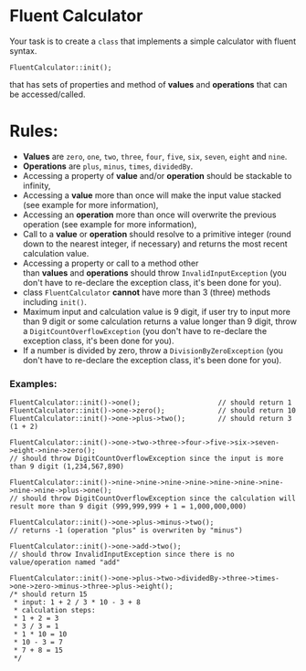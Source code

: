 Fluent Calculator
=================

Your task is to create a `class` that implements a simple calculator with fluent syntax.

    FluentCalculator::init();
    

that has sets of properties and method of **values** and **operations** that can be accessed/called.

Rules:
======

*   **Values** are `zero`, `one`, `two`, `three`, `four`, `five`, `six`, `seven`, `eight` and `nine`.
*   **Operations** are `plus`, `minus`, `times`, `dividedBy`.
*   Accessing a property of **value** and/or **operation** should be stackable to infinity,
*   Accessing a **value** more than once will make the input value stacked (see example for more information),
*   Accessing an **operation** more than once will overwrite the previous operation (see example for more information),
*   Call to a **value** or **operation** should resolve to a primitive integer (round down to the nearest integer, if necessary) and returns the most recent calculation value.
*   Accessing a property or call to a method other than **values** and **operations** should throw `InvalidInputException` (you don't have to re-declare the exception class, it's been done for you).
*   class `FluentCalculator` **cannot** have more than 3 (three) methods including `init()`.
*   Maximum input and calculation value is 9 digit, if user try to input more than 9 digit or some calculation returns a value longer than 9 digit, throw a `DigitCountOverflowException` (you don't have to re-declare the exception class, it's been done for you).
*   If a number is divided by zero, throw a `DivisionByZeroException` (you don't have to re-declare the exception class, it's been done for you).

### Examples:

    FluentCalculator::init()->one();                   // should return 1
    FluentCalculator::init()->one->zero();             // should return 10
    FluentCalculator::init()->one->plus->two();        // should return 3 (1 + 2)
    
    FluentCalculator::init()->one->two->three->four->five->six->seven->eight->nine->zero();
    // should throw DigitCountOverflowException since the input is more than 9 digit (1,234,567,890)
    
    FluentCalculator::init()->nine->nine->nine->nine->nine->nine->nine->nine->nine->plus->one();
    // should throw DigitCountOverflowException since the calculation will result more than 9 digit (999,999,999 + 1 = 1,000,000,000)
    
    FluentCalculator::init()->one->plus->minus->two();
    // returns -1 (operation "plus" is overwriten by "minus")
    
    FluentCalculator::init()->one->add->two();
    // should throw InvalidInputException since there is no value/operation named "add"
    
    FluentCalculator::init()->one->plus->two->dividedBy->three->times->one->zero->minus->three->plus->eight();
    /* should return 15
     * input: 1 + 2 / 3 * 10 - 3 + 8
     * calculation steps:
     * 1 + 2 = 3
     * 3 / 3 = 1
     * 1 * 10 = 10
     * 10 - 3 = 7
     * 7 + 8 = 15
     */
